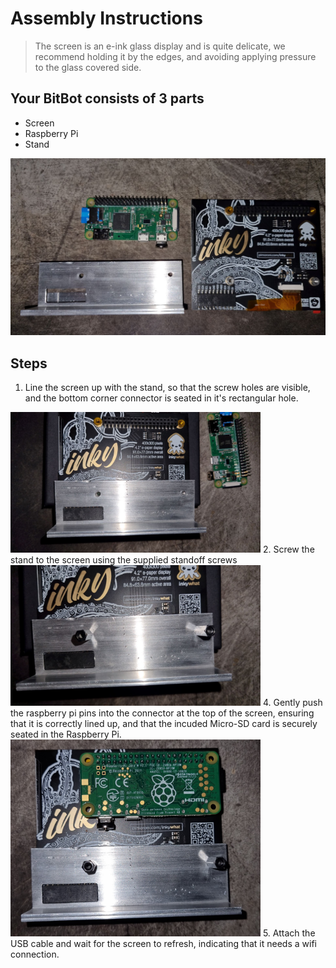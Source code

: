 # Assembly Instructions
> The screen is an e-ink glass display and is quite delicate, we recommend holding it by the edges, and avoiding applying  pressure to the glass covered side.  

## Your BitBot consists of 3 parts
 - Screen
 - Raspberry Pi
 - Stand

![All Three parts arranged on a mat](images/BitBot_assembly_1.jpg "All Parts")

## Steps
1. Line the screen up with the stand, so that the screw holes are visible, and the bottom corner connector is seated in it's rectangular hole.  
<img src="images/BitBot_assembly_2.jpg" alt="Screen lined up with stand" width="400" title="Line It up"/>
2. Screw the stand to the screen using the supplied standoff screws  
<img src="images/BitBot_assembly_3.jpg" alt="screen screwed into stand with standoff screws" width="400" title="Screw It In"/>
4. Gently push the raspberry pi pins into the connector at the top of the screen, ensuring that it is correctly lined up, and that the incuded Micro-SD card is securely seated in the Raspberry Pi.
<img src="images/BitBot_assembly_4.jpg" alt="screen screwed into stand with standoffs" width="400" title="plug in the raspberry pi"/>
5. Attach the USB cable and wait for the screen to refresh, indicating that it needs a wifi connection.